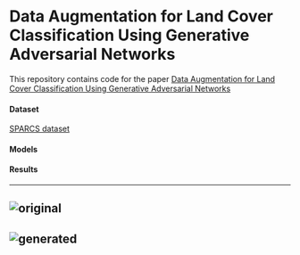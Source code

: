 # Data Augmentation for Land Cover Classification Using Generative Adversarial Networks
This repository contains code for the paper [Data Augmentation for Land Cover Classification Using Generative Adversarial Networks](https://github.com/csmember/data_aug)


#### Dataset 
[SPARCS dataset](https://www.usgs.gov/core-science-systems/nli/landsat/spatial-procedures-automated-removal-cloud-and-shadow-sparcs)

#### Models

#### Results

---

![original](https://user-images.githubusercontent.com/50513215/118828577-add9e480-b8bd-11eb-8585-e226467cfd1f.PNG)
---
![generated](https://user-images.githubusercontent.com/50513215/118514193-a6d39a80-b734-11eb-8894-bfd2e887ce8e.PNG)
---
